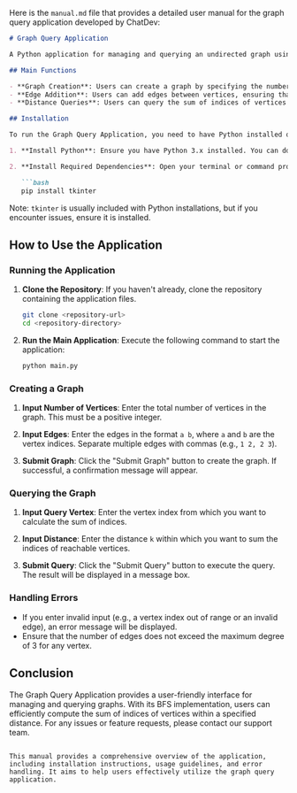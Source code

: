 Here is the `manual.md` file that provides a detailed user manual for the graph query application developed by ChatDev:

```markdown
# Graph Query Application

A Python application for managing and querying an undirected graph using breadth-first search (BFS) to compute the sum of indices of vertices within a specified distance.

## Main Functions

- **Graph Creation**: Users can create a graph by specifying the number of vertices and edges. The application supports a maximum degree of 3 for each vertex.
- **Edge Addition**: Users can add edges between vertices, ensuring that the maximum degree constraint is adhered to.
- **Distance Queries**: Users can query the sum of indices of vertices within a specified distance from a given vertex using BFS.

## Installation

To run the Graph Query Application, you need to have Python installed on your machine. Follow these steps to set up the environment:

1. **Install Python**: Ensure you have Python 3.x installed. You can download it from [python.org](https://www.python.org/downloads/).

2. **Install Required Dependencies**: Open your terminal or command prompt and run the following command to install the required libraries:

   ```bash
   pip install tkinter
   ```

   Note: `tkinter` is usually included with Python installations, but if you encounter issues, ensure it is installed.

## How to Use the Application

### Running the Application

1. **Clone the Repository**: If you haven't already, clone the repository containing the application files.

   ```bash
   git clone <repository-url>
   cd <repository-directory>
   ```

2. **Run the Main Application**: Execute the following command to start the application:

   ```bash
   python main.py
   ```

### Creating a Graph

1. **Input Number of Vertices**: Enter the total number of vertices in the graph. This must be a positive integer.

2. **Input Edges**: Enter the edges in the format `a b`, where `a` and `b` are the vertex indices. Separate multiple edges with commas (e.g., `1 2, 2 3`).

3. **Submit Graph**: Click the "Submit Graph" button to create the graph. If successful, a confirmation message will appear.

### Querying the Graph

1. **Input Query Vertex**: Enter the vertex index from which you want to calculate the sum of indices.

2. **Input Distance**: Enter the distance `k` within which you want to sum the indices of reachable vertices.

3. **Submit Query**: Click the "Submit Query" button to execute the query. The result will be displayed in a message box.

### Handling Errors

- If you enter invalid input (e.g., a vertex index out of range or an invalid edge), an error message will be displayed.
- Ensure that the number of edges does not exceed the maximum degree of 3 for any vertex.

## Conclusion

The Graph Query Application provides a user-friendly interface for managing and querying graphs. With its BFS implementation, users can efficiently compute the sum of indices of vertices within a specified distance. For any issues or feature requests, please contact our support team.

```

This manual provides a comprehensive overview of the application, including installation instructions, usage guidelines, and error handling. It aims to help users effectively utilize the graph query application.